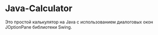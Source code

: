# Java-Calculator
Это простой калькулятор на Java с использованием диалоговых окон JOptionPane библиотеки Swing.

